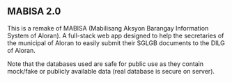 ## MABISA 2.0

This is a remake of MABISA (Mabilisang Aksyon Barangay Information System of Aloran). A full-stack web app designed to help the secretaries of the municipal of Aloran to easily submit their SGLGB documents to the DILG of Aloran.

Note that the databases used are safe for public use as they contain mock/fake or publicly available data (real database is secure on server).
